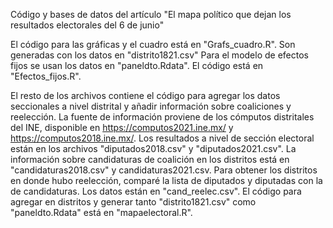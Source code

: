 Código y bases de datos del artículo "El mapa político que dejan los resultados electorales del 6 de junio"

El código para las gráficas y el cuadro está en "Grafs_cuadro.R". Son generadas con los datos en "distrito1821.csv"
Para el modelo de efectos fijos se usan los datos en "paneldto.Rdata". El código está en "Efectos_fijos.R".

El resto de los archivos contiene el código para agregar los datos seccionales a nivel distrital y añadir información sobre coaliciones y reelección.
La fuente de información proviene de los cómputos distritales del INE, disponible en https://computos2021.ine.mx/ y https://computos2018.ine.mx/.
Los resultados a nivel de sección electoral están en los archivos "diputados2018.csv" y "diputados2021.csv".
La información sobre candidaturas de coalición en los distritos está en "candidaturas2018.csv" y candidaturas2021.csv.
Para obtener los distritos en donde hubo reelección, comparé la lista de diputados y diputadas con la de candidaturas. Los datos están en "cand_reelec.csv".
El código para agregar en distritos y generar tanto "distrito1821.csv" como "paneldto.Rdata" está en "mapaelectoral.R".

